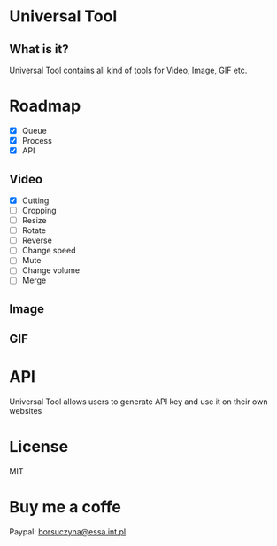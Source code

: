 # Universal Tool

## What is it?
Universal Tool contains all kind of tools for Video, Image, GIF etc.

# Roadmap
- [x] Queue
- [x] Process
- [x] API
## Video
- [x] Cutting
- [ ] Cropping
- [ ] Resize
- [ ] Rotate
- [ ] Reverse
- [ ] Change speed
- [ ] Mute
- [ ] Change volume
- [ ] Merge
## Image
## GIF

# API
Universal Tool allows users to generate API key and use it on their own websites

# License
MIT

# Buy me a coffe
Paypal: borsuczyna@essa.int.pl